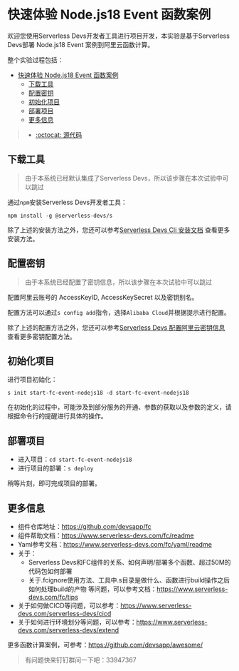 # 快速体验 Node.js18 Event 函数案例

欢迎您使用Serverless Devs开发者工具进行项目开发，本实验是基于Serverless Devs部署 Node.js18 Event 案例到阿里云函数计算。

整个实验过程包括：

- [快速体验 Node.js18 Event 函数案例](#快速体验-nodejs18-event-函数案例)
  - [下载工具](#下载工具)
  - [配置密钥](#配置密钥)
  - [初始化项目](#初始化项目)
  - [部署项目](#部署项目)
  - [更多信息](#更多信息)

> - [:octocat: 源代码](https://github.com/devsapp/start-fc/tree/main/event-function/fc-event-node.js18/src)

## 下载工具

> 由于本系统已经默认集成了Serverless Devs，所以该步骤在本次试验中可以跳过

通过`npm`安装Serverless Devs开发者工具：

```
npm install -g @serverless-devs/s
```

除了上述的安装方法之外，您还可以参考[Serverless Devs Cli 安装文档](https://www.serverless-devs.com/serverless-devs/install) 查看更多安装方法。

## 配置密钥

> 由于本系统已经配置了密钥信息，所以该步骤在本次试验中可以跳过

配置阿里云账号的 AccessKeyID, AccessKeySecret 以及密钥别名。

配置方法可以通过`s config add`指令，选择`Alibaba Cloud`并根据提示进行配置。

除了上述的配置方法之外，您还可以参考[Serverless Devs 配置阿里云密钥信息](https://www.serverless-devs.com/fc/config) 查看更多密钥配置方法。

## 初始化项目

进行项目初始化：

```
s init start-fc-event-nodejs18 -d start-fc-event-nodejs18
```

在初始化的过程中，可能涉及到部分服务的开通、参数的获取以及参数的定义，请根据命令行的提醒进行具体的操作。

## 部署项目

- 进入项目：`cd start-fc-event-nodejs18`
- 进行项目的部署：`s deploy`

稍等片刻，即可完成项目的部署。

## 更多信息

- 组件仓库地址：<https://github.com/devsapp/fc>
- 组件帮助文档：<https://www.serverless-devs.com/fc/readme>
- Yaml参考文档：<https://www.serverless-devs.com/fc/yaml/readme>
- 关于：
  - Serverless Devs和FC组件的关系、如何声明/部署多个函数、超过50M的代码包如何部署
  - 关于.fcignore使用方法、工具中.s目录是做什么、函数进行build操作之后如何处理build的产物
  等问题，可以参考文档：<https://www.serverless-devs.com/fc/tips>
- 关于如何做CICD等问题，可以参考：<https://www.serverless-devs.com/serverless-devs/cicd>
- 关于如何进行环境划分等问题，可以参考：<https://www.serverless-devs.com/serverless-devs/extend>

更多函数计算案例，可参考：<https://github.com/devsapp/awesome/>

> 有问题快来钉钉群问一下吧：33947367

